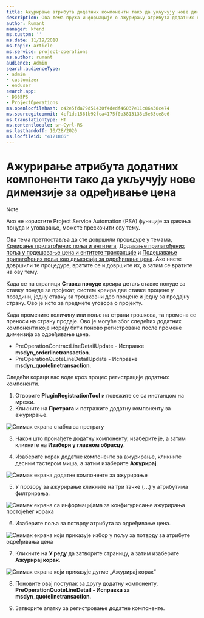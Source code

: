 ```yaml
---
title: Ажурирање атрибута додатних компоненти тако да укључују нове димензије за одређивање цена
description: Ова тема пружа информације о ажурирању атрибута додатних компоненти за димензије одређивања цена.
author: Rumant
manager: kfend
ms.custom: ''
ms.date: 11/19/2018
ms.topic: article
ms.service: project-operations
ms.author: rumant
audience: Admin
search.audienceType:
- admin
- customizer
- enduser
search.app:
- D365PS
- ProjectOperations
ms.openlocfilehash: c42e5fda79d51430f4dedf46037e11c86a38c474
ms.sourcegitcommit: 4cf1dc1561b92fca4175f0b3813133c5e63ce8e6
ms.translationtype: HT
ms.contentlocale: sr-Cyrl-RS
ms.lasthandoff: 10/28/2020
ms.locfileid: "4121866"
---
```

# <a name="update-plug-in-attributes-to-include-new-pricing-dimensions"></a>Ажурирање атрибута додатних компоненти тако да укључују нове димензије за одређивање цена

> [!NOTE]
> Ако не користите Project Service Automation (PSA) функције за давања понуда и уговарање, можете прескочити ову тему.

Ова тема претпоставља да сте довршили процедуре у темама, [Креирање прилагођених поља и ентитета](create-custom-fields-entities.md), [Додавање прилагођених поља у подешавање цена и ентитете трансакције](field-references.md) и [Подешавање прилагођених поља као димензија за одређивање цена](set-up-pricing-dimensions.md). Ако нисте довршили те процедуре, вратите се и довршите их, а затим се вратите на ову тему.

Када се на страници **Ставка понуде** креира детаљ ставке понуде за ставку понуде за пројекат, систем креира две ставке процене у позадини, једну ставку за трошковни део процене и једну за продајну страну. Ово је исто за предмете уговора о пројекту.

Када промените количину или поље на страни трошкова, та промена се преноси на страну продаје. Ово је могуће због следећих додатних компоненти које морају бити поново регистроване после промене димензија за одређивање цена.

- PreOperationContractLineDetailUpdate - Исправке **msdyn_orderlinetransaction**.
- PreOperationQuoteLineDetailUpdate - Исправке **msdyn_quotelinetransaction**.

Следећи кораци вас воде кроз процес регистрације додатних компоненти.

1. Отворите **PluginRegistrationTool** и повежите се са инстанцом на мрежи.
2. Кликните на **Претрага** и потражите додатну компоненту за ажурирање.

 ![Снимак екрана стабла за претрагу](media/PRT-1.png)

3. Након што пронађете додатну компоненту, изаберите је, а затим кликните на **Изабери у главном обрасцу**.

4. Изаберите корак додатне компоненте за ажурирање, кликните десним тастером миша, а затим изаберите **Ажурирај**.

 ![Снимак екрана додатне компоненте за ажурирање](media/PRT-2.png)
 
5. У прозору за ажурирање кликните на три тачке (**...**) у атрибутима филтрирања.

 ![Снимак екрана са информацијама за конфигурисање ажурирања постојећег корака](media/PRT-3.png)
 
6. Изаберите поља за потврду атрибута за одређивање цена.

 ![Снимак екрана који приказује избор у пољу за потврду за атрибуте одређивања цена](media/PRT-4.png)

7. Кликните на **У реду** да затворите страницу, а затим изаберите **Ажурирај корак**.

 ![Снимак екрана који приказује дугме „Ажурирај корак“](media/PRT-5.png)
 
8. Поновите овај поступак за другу додатну компоненту, **PreOperationQuoteLineDetail - Исправка за msdyn_quotelinetransaction**.

9. Затворите алатку за регистровање додатне компоненте.

